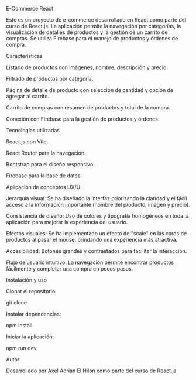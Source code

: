 E-Commerce React

Este es un proyecto de e-commerce desarrollado en React como parte del curso de React.js. La aplicación permite la navegación por categorías, la visualización de detalles de productos y la gestión de un carrito de compras. Se utiliza Firebase para el manejo de productos y órdenes de compra.

Características

Listado de productos con imágenes, nombre, descripción y precio.

Filtrado de productos por categoría.

Página de detalle de producto con selección de cantidad y opción de agregar al carrito.

Carrito de compras con resumen de productos y total de la compra.

Conexión con Firebase para la gestión de productos y órdenes.

Tecnologías utilizadas

React.js con Vite.

React Router para la navegación.

Bootstrap para el diseño responsivo.

Firebase para la base de datos.

Aplicación de conceptos UX/UI

Jerarquía visual: Se ha diseñado la interfaz priorizando la claridad y el fácil acceso a la información importante (nombre del producto, imagen y precio).

Consistencia de diseño: Uso de colores y tipografía homogéneos en toda la aplicación para mejorar la experiencia del usuario.

Efectos visuales: Se ha implementado un efecto de "scale" en las cards de productos al pasar el mouse, brindando una experiencia más atractiva.

Accesibilidad: Botones grandes y contrastados para facilitar la interacción.

Flujo de usuario intuitivo: La navegación permite encontrar productos fácilmente y completar una compra en pocos pasos.

Instalación y uso

Clonar el repositorio:

git clone 

Instalar dependencias:

npm install

Iniciar la aplicación:

npm run dev

Autor

Desarrollado por Axel Adrian El Hilon como parte del curso de React.js.

